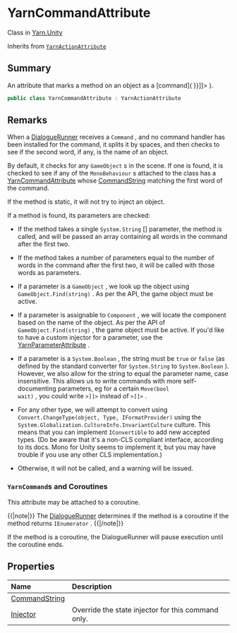 # YarnCommandAttribute

Class in [Yarn.Unity](/api/csharp/yarn.unity.md)

Inherits from [`YarnActionAttribute`](/api/csharp/yarn.unity.yarnactionattribute.md)

## Summary


An attribute that marks a method on an object as a 
[command]( <![CDATA[ {{<ref
"/docs/unity/working-with-commands">}}]]> ).


```csharp
public class YarnCommandAttribute : YarnActionAttribute
```

## Remarks


When a  <a href="yarn.unity.dialoguerunner.md">DialogueRunner</a>  receives a  <code>Command</code> ,
and no command handler has been installed for the command, it splits it
by spaces, and then checks to see if the second word, if any, is the
name of an object.

By default, it checks for any  <code>GameObject</code> s in the scene.
If one is found, it is checked to see if any of the  <code>MonoBehaviour</code> s attached to the class has a  <a href="yarn.unity.yarncommandattribute.md">YarnCommandAttribute</a>  whose  <a href="yarn.unity.yarncommandattribute.commandstring.md">CommandString</a>  matching the first word
of the command.

If the method is static, it will not try to inject an object.

If a method is found, its parameters are checked:

* If the method takes a single  <code>System.String</code> [] parameter, the
method is called, and will be passed an array containing all words in
the command after the first two.

* If the method takes a number of parameters equal to the number of
words in the command after the first two, it will be called with those
words as parameters.

* If a parameter is a  <code>GameObject</code> , we look up the object
using  <code>GameObject.Find(string)</code> . As per the API, the game
object must be active.

* If a parameter is assignable to  <code>Component</code> , we will
locate the component based on the name of the object. As per the API of 
<code>GameObject.Find(string)</code> , the game object must be active.
If you'd like to have a custom injector for a parameter, use the
<a href="yarn.unity.yarnparameterattribute.md">YarnParameterAttribute</a> .

* If a parameter is a  <code>System.Boolean</code> , the string must be 
<code>true</code>  or  <code>false</code>  (as defined by the standard converter for
<code>System.String</code>  to  <code>System.Boolean</code> ). However, we also allow for
the string to equal the parameter name, case insensitive. This allows
us to write commands with more self-documenting parameters, eg for a
certain  <code>Move(bool wait)</code> , you could write 
<code><![CDATA[<<move wait>>]]></code>  instead of
<code><![CDATA[<<move true>>]]></code> .

* For any other type, we will attempt to convert using
<code>Convert.ChangeType(object, Type, IFormatProvider)</code>  using
the  <code>System.Globalization.CultureInfo.InvariantCulture</code> 
culture. This means that you can implement  <code>IConvertible</code> 
to add new accepted types. (Do be aware that it's a non-CLS compliant
interface, according to its docs. Mono for Unity seems to implement it,
but you may have trouble if you use any other CLS implementation.)

* Otherwise, it will not be called, and a warning will be issued.

### `YarnCommand`s and Coroutines

This attribute may be attached to a coroutine. 

{{|note|}} The  <a href="yarn.unity.dialoguerunner.md">DialogueRunner</a>  determines if the method is
a coroutine if the method returns  <code>IEnumerator</code> . 
{{|/note|}}

If the method is a coroutine, the DialogueRunner will pause execution
until the coroutine ends.


## Properties

|Name|Description|
|:---|:---|
|[CommandString](/api/csharp/yarn.unity.yarncommandattribute.commandstring.md)||
|[Injector](/api/csharp/yarn.unity.yarncommandattribute.injector.md)|Override the state injector for this command only.|


